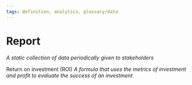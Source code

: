```yaml
---
tags: definition, analytics, glossary/data
---
```

#  Report
*A static collection of data periodically given to stakeholders* 

Return on investment (ROI)
*A formula that uses the metrics of investment and profit to evaluate the success of an investment*